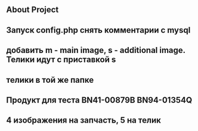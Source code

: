 ## About Project
## Запуск config.php снять комментарии c mysql
## добавить m - main image, s - additional image. Телики идут с приставкой s 
## телики в той же папке
## Продукт для теста BN41-00879B BN94-01354Q
## 4 изображения на запчасть, 5 на телик 




